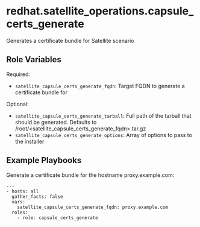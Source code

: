 redhat.satellite_operations.capsule_certs_generate
==================================================

Generates a certificate bundle for Satellite scenario

Role Variables
--------------

Required:

- `satellite_capsule_certs_generate_fqdn`: Target FQDN to generate a certificate bundle for

Optional:

- `satellite_capsule_certs_generate_tarball`: Full path of the tarball that should be generated. Defaults to /root/<satellite_capsule_certs_generate_fqdn>.tar.gz
- `satellite_capsule_certs_generate_options`: Array of options to pass to the installer

Example Playbooks
-----------------

Generate a certificate bundle for the hostname proxy.example.com:

```
---
- hosts: all
  gather_facts: false
  vars:
    satellite_capsule_certs_generate_fqdn: proxy.example.com
  roles:
    - role: capsule_certs_generate
```
